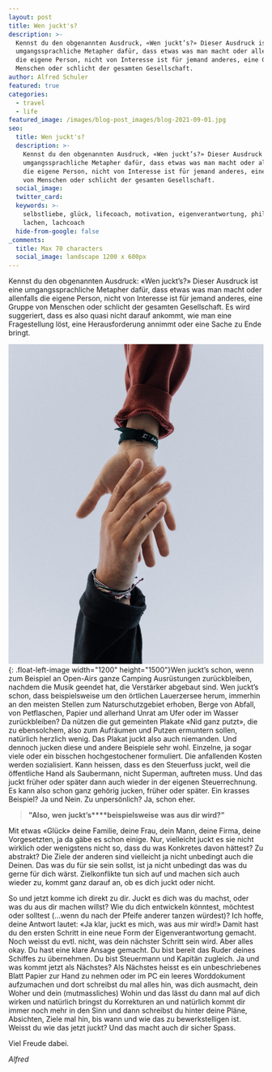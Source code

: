 ```yaml
---
layout: post
title: Wen juckt's?
description: >-
  Kennst du den obgenannten Ausdruck, «Wen juckt’s?» Dieser Ausdruck ist eine
  umgangssprachliche Metapher dafür, dass etwas was man macht oder allenfalls
  die eigene Person, nicht von Interesse ist für jemand anderes, eine Gruppe von
  Menschen oder schlicht der gesamten Gesellschaft.
author: Alfred Schuler
featured: true
categories:
  - travel
  - life
featured_image: /images/blog-post_images/blog-2021-09-01.jpg
seo:
  title: Wen juckt's?
  description: >-
    Kennst du den obgenannten Ausdruck, «Wen juckt’s?» Dieser Ausdruck ist eine
    umgangssprachliche Metapher dafür, dass etwas was man macht oder allenfalls
    die eigene Person, nicht von Interesse ist für jemand anderes, eine Gruppe
    von Menschen oder schlicht der gesamten Gesellschaft.
  social_image:
  twitter_card:
  keywords: >-
    selbstliebe, glück, lifecoach, motivation, eigenverantwortung, philosophie,
    lachen, lachcoach
  hide-from-google: false
_comments:
  title: Max 70 characters
  social_image: landscape 1200 x 600px
---
```

Kennst du den obgenannten Ausdruck: &laquo;Wen juckt’s?&raquo; Dieser Ausdruck ist eine umgangssprachliche Metapher dafür, dass etwas was man macht oder allenfalls die eigene Person, nicht von Interesse ist für jemand anderes, eine Gruppe von Menschen oder schlicht der gesamten Gesellschaft. Es wird suggeriert, dass es also quasi nicht darauf ankommt, wie man eine Fragestellung löst, eine Herausforderung annimmt oder eine Sache zu Ende bringt.

![](/images/blog-post_images/blog-2021-09-01.jpg){: .float-left-image width="1200" height="1500"}Wen juckt’s schon, wenn zum Beispiel an Open-Airs ganze Camping Ausrüstungen zurückbleiben, nachdem die Musik geendet hat, die Verstärker abgebaut sind. Wen juckt’s schon, dass beispielsweise um den örtlichen Lauerzersee herum, immerhin an den meisten Stellen zum Naturschutzgebiet erhoben, Berge von Abfall, von Petflaschen, Papier und allerhand Unrat am Ufer oder im Wasser zurückbleiben? Da nützen die gut gemeinten Plakate &laquo;Nid ganz putzt&raquo;, die zu ebensolchem, also zum Aufräumen und Putzen ermuntern sollen, natürlich herzlich wenig. Das Plakat juckt also auch niemanden. Und dennoch jucken diese und andere Beispiele sehr wohl. Einzelne, ja sogar viele oder ein bisschen hochgestochener formuliert. Die anfallenden Kosten werden sozialisiert. Kann heissen, dass es den Steuerfuss juckt, weil die öffentliche Hand als Saubermann, nicht Superman, auftreten muss. Und das juckt früher oder später dann auch wieder in der eigenen Steuerrechnung. Es kann also schon ganz gehörig jucken, früher oder später. Ein krasses Beispiel? Ja und Nein. Zu unpersönlich? Ja, schon eher.

> **"Also,** **wen** **juckt’s****beispielsweise** **was** **aus dir wird?"**

Mit etwas &laquo;Glück&raquo; deine Familie, deine Frau, dein Mann, deine Firma, deine Vorgesetzten, ja da gäbe es schon einige. Nur, vielleicht juckt es sie nicht wirklich oder wenigstens nicht so, dass du was Konkretes davon hättest? Zu abstrakt? Die Ziele der anderen sind vielleicht ja nicht unbedingt auch die Deinen. Das was du für sie sein sollst, ist ja nicht unbedingt das was du gerne für dich wärst. Zielkonflikte tun sich auf und machen sich auch wieder zu, kommt ganz darauf an, ob es dich juckt oder nicht.

So und jetzt komme ich direkt zu dir. Juckt es dich was du machst, oder was du aus dir machen willst? Wie du dich entwickeln könntest, möchtest oder solltest (…wenn du nach der Pfeife anderer tanzen würdest)? Ich hoffe, deine Antwort lautet: &laquo;Ja klar, juckt es mich, was aus mir wird\!&raquo; Damit hast du den ersten Schritt in eine neue Form der Eigenverantwortung gemacht. Noch weisst du evtl. nicht, was dein nächster Schritt sein wird. Aber alles okay. Du hast eine klare Ansage gemacht. Du bist bereit das Ruder deines Schiffes zu übernehmen. Du bist Steuermann und Kapitän zugleich. Ja und was kommt jetzt als Nächstes? Als Nächstes heisst es ein unbeschriebenes Blatt Papier zur Hand zu nehmen oder im PC ein leeres Worddokument aufzumachen und dort schreibst du mal alles hin, was dich ausmacht, dein Woher und dein (mutmassliches) Wohin und das lässt du dann mal auf dich wirken und natürlich bringst du Korrekturen an und natürlich kommt dir immer noch mehr in den Sinn und dann schreibst du hinter deine Pläne, Absichten, Ziele mal hin, bis wann und wie das zu bewerkstelligen ist. Weisst du wie das jetzt juckt? Und das macht auch dir sicher Spass.

Viel Freude dabei.

*Alfred*
